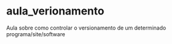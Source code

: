 # aula_verionamento
Aula sobre como controlar o versionamento de um determinado programa/site/software
